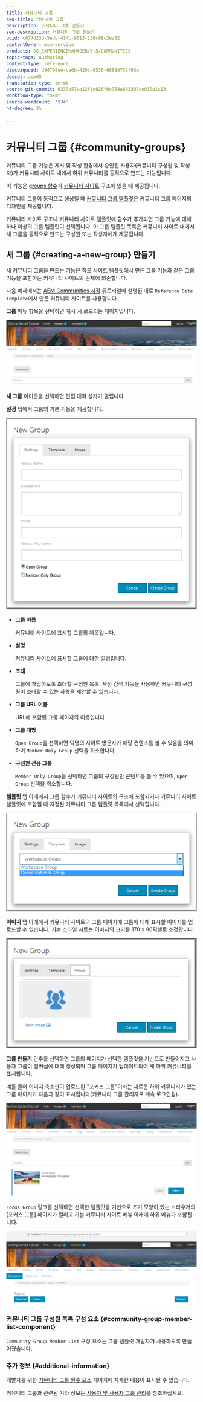 ```yaml
---
title: 커뮤니티 그룹
seo-title: 커뮤니티 그룹
description: 커뮤니티 그룹 만들기
seo-description: 커뮤니티 그룹 만들기
uuid: c677d23d-5edb-414c-9013-130c88c2ea52
contentOwner: msm-service
products: SG_EXPERIENCEMANAGER/6.5/COMMUNITIES
topic-tags: authoring
content-type: reference
discoiquuid: d94708ee-ca6b-420c-9536-6889d752f9de
docset: aem65
translation-type: tm+mt
source-git-commit: 6337a57ea12f1e026f6c754a083307ce018a1c13
workflow-type: tm+mt
source-wordcount: '534'
ht-degree: 3%

---
```



# 커뮤니티 그룹 {#community-groups}

커뮤니티 그룹 기능은 게시 및 작성 환경에서 승인된 사용자(커뮤니티 구성원 및 작성자)가 커뮤니티 사이트 내에서 하위 커뮤니티를 동적으로 만드는 기능입니다.

이 기능은 [groups 함수](/help/communities/functions.md#groups-function)가 [커뮤니티 사이트](/help/communities/sites-console.md) 구조에 있을 때 제공됩니다.

커뮤니티 그룹이 동적으로 생성될 때 [커뮤니티 그룹 템플릿](/help/communities/tools-groups.md)은 커뮤니티 그룹 페이지의 디자인을 제공합니다.

커뮤니티 사이트 구조나 커뮤니티 사이트 템플릿에 함수가 추가되면 그룹 기능에 대해 하나 이상의 그룹 템플릿이 선택됩니다. 이 그룹 템플릿 목록은 커뮤니티 사이트 내에서 새 그룹을 동적으로 만드는 구성원 또는 작성자에게 제공됩니다.

## 새 그룹 {#creating-a-new-group} 만들기

새 커뮤니티 그룹을 만드는 기능은 [참조 사이트 템플릿](/help/communities/sites.md)에서 만든 그룹 기능과 같은 그룹 기능을 포함하는 커뮤니티 사이트의 존재에 의존합니다.

다음 예제에서는 [AEM Communities 시작](/help/communities/getting-started.md) 튜토리얼에 설명된 대로 `Reference Site Template`에서 만든 커뮤니티 사이트를 사용합니다.

**그룹** 메뉴 항목을 선택하면 게시 시 로드되는 페이지입니다.

![new-group](assets/new-group.png)

**새 그룹** 아이콘을 선택하면 편집 대화 상자가 열립니다.

**설정** 탭에서 그룹의 기본 기능을 제공합니다.

![그룹 설정](assets/group-settings.png)

* **그룹 이름**

   커뮤니티 사이트에 표시할 그룹의 제목입니다.

* **설명**

   커뮤니티 사이트에 표시할 그룹에 대한 설명입니다.

* **초대**

   그룹에 가입하도록 초대할 구성원 목록. 사전 검색 기능을 사용하면 커뮤니티 구성원이 초대할 수 있는 사항을 제안할 수 있습니다.

* **그룹 URL 이름**

   URL에 포함된 그룹 페이지의 이름입니다.

* **그룹 개방**

   `Open Group`을 선택하면 익명의 사이트 방문자가 해당 컨텐츠를 볼 수 있음을 의미하며 `Member Only Group` 선택을 취소합니다.

* **구성원 전용 그룹**

   `Member Only Group`을 선택하면 그룹의 구성원만 콘텐트를 볼 수 있으며, `Open Group` 선택을 취소합니다.

**템플릿** 탭 아래에서
그룹 함수가 커뮤니티 사이트의 구조에 포함되거나 커뮤니티 사이트 템플릿에 포함될 때 지정된 커뮤니티 그룹 템플릿 목록에서 선택합니다.

![group-template](assets/group-template.png)

**이미지** 탭 아래에서 커뮤니티 사이트의 그룹 페이지에 그룹에 대해 표시할 이미지를 업로드할 수 있습니다. 기본 스타일 시트는 이미지의 크기를 170 x 90픽셀로 조정합니다.

![group-image](assets/group-image.png)

**그룹 만들기** 단추를 선택하면 그룹의 페이지가 선택한 템플릿을 기반으로 만들어지고 사용자 그룹이 멤버십에 대해 생성되며 그룹 페이지가 업데이트되어 새 하위 커뮤니티를 표시합니다.

예를 들어 이미지 축소판이 업로드된 &quot;포커스 그룹&quot;이라는 새로운 하위 커뮤니티가 있는 그룹 페이지가 다음과 같이 표시됩니다(커뮤니티 그룹 관리자로 계속 로그인됨).

![group-page](assets/group-page.png)

`Focus Group` 링크를 선택하면 선택한 템플릿을 기반으로 초기 모양이 있는 브라우저의 [포커스 그룹] 페이지가 열리고 기본 커뮤니티 사이트 메뉴 아래에 하위 메뉴가 포함됩니다.

![open-group-page](assets/open-group-page.png)

### 커뮤니티 그룹 구성원 목록 구성 요소 {#community-group-member-list-component}

`Community Group Member List` 구성 요소는 그룹 템플릿 개발자가 사용하도록 만들어졌습니다.

### 추가 정보 {#additional-information}

개발자를 위한 [커뮤니티 그룹 필수 요소](/help/communities/essentials-groups.md) 페이지에 자세한 내용이 표시될 수 있습니다.

커뮤니티 그룹과 관련된 기타 정보는 [사용자 및 사용자 그룹 관리](/help/communities/users.md)를 참조하십시오.
